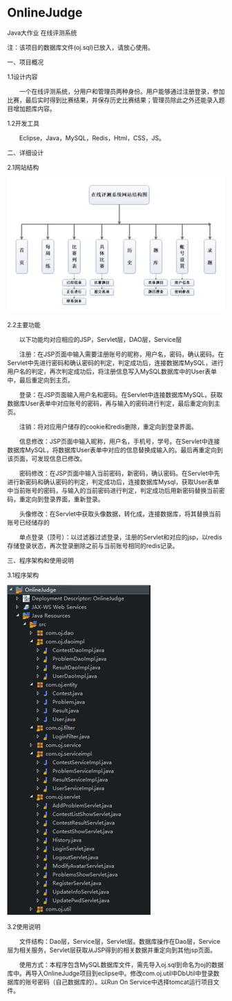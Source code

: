 # OnlineJudge
Java大作业 在线评测系统

注：该项目的数据库文件(oj.sql)已放入，请放心使用。

一、项目概况

1.1设计内容

　　一个在线评测系统，分用户和管理员两种身份。用户能够通过注册登录，参加比赛，最后实时得到比赛结果，并保存历史比赛结果；管理员除此之外还能录入题目增加题库内容。

1.2开发工具

　　Eclipse，Java，MySQL，Redis，Html，CSS，JS。

二、详细设计

2.1网站结构

![image](https://github.com/pavtlly/OnlineJudge/blob/master/images/1.png)

2.2主要功能

　　以下功能均对应相应的JSP，Servlet层，DAO层，Service层

　　注册：在JSP页面中输入需要注册账号的昵称，用户名，密码，确认密码。在Servlet中先进行密码和确认密码的判定，判定成功后，连接数据库MySQL，进行用户名的判定，再次判定成功后，将注册信息写入MySQL数据库中的User表单中，最后重定向到主页。

　　登录：在JSP页面输入用户名和密码。在Servlet中连接数据库MySQL，获取数据库User表单中对应账号的密码，再与输入的密码进行判定，最后重定向到主页。

　　注销：将对应用户储存的cookie和redis删除，重定向到登录界面。

　　信息修改：JSP页面中输入昵称，用户名，手机号，学号。在Servlet中连接数据库MySQL，将数据库User表单中对应的信息替换成输入的。最后再重定向到该页面，可发现信息已修改。

　　密码修改：在JSP页面中输入当前密码，新密码，确认密码。在Servlet中先进行新密码和确认密码的判定，判定成功后，连接数据库Mysql，获取User表单中当前账号的密码，与输入的当前密码进行判定，判定成功后用新密码替换当前密码，重定向到登录界面，重新登录。

　　头像修改：在Servlet中获取头像数据，转化成，连接数据库，将其替换当前账号已经储存的

　　单点登录（顶号）：以过滤器过滤登录，注册的Servlet和对应的jsp，以redis存储登录状态，再次登录删除之前与当前账号相同的redis记录。

三、程序架构和使用说明

3.1程序架构

![image](https://github.com/pavtlly/OnlineJudge/blob/master/images/2.png)

3.2使用说明

　　文件结构：Dao层，Service层，Servlet层。数据库操作在Dao层，Service层为相关服务，Servlet层获取从JSP得到的相关数据并重定向到其他jsp页面。

　　使用方式：本程序包含MySQL数据库文件，需先导入oj.sql到命名为oj的数据库中。再导入OnlineJudge项目到eclipse中。修改com.oj.util中DbUtil中登录数据库的账号密码（自己数据库的）。以Run On Service中选择tomcat运行项目文件。

